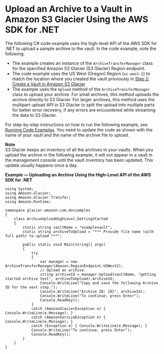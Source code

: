 # Upload an Archive to a Vault in Amazon S3 Glacier Using the AWS SDK for \.NET<a name="getting-started-upload-archive-dotnet"></a>

The following C\# code example uses the high\-level API of the AWS SDK for \.NET to upload a sample archive to the vault\. In the code example, note the following:

 
+ The example creates an instance of the `ArchiveTransferManager` class for the specified Amazon S3 Glacier \(S3 Glacier\) Region endpoint\.
+ The code example uses the US West \(Oregon\) Region \(`us-west-2`\) to match the location where you created the vault previously in [Step 2: Create a Vault in Amazon S3 Glacier](getting-started-create-vault.md)\. 
+ The example uses the `Upload` method of the `ArchiveTransferManager` class to upload your archive\. For small archives, this method uploads the archive directly to S3 Glacier\. For larger archives, this method uses the multipart upload API in S3 Glacier to split the upload into multiple parts for better error recovery, if any errors are encountered while streaming the data to S3 Glacier\.

For step\-by\-step instructions on how to run the following example, see [Running Code Examples](using-aws-sdk-for-dot-net.md#setting-up-and-testing-sdk-dotnet)\. You need to update the code as shown with the name of your vault and the name of the archive file to upload\.  

**Note**  
S3 Glacier keeps an inventory of all the archives in your vaults\. When you upload the archive in the following example, it will not appear in a vault in the management console until the vault inventory has been updated\. This update usually happens once a day\. 

**Example — Uploading an Archive Using the High\-Level API of the AWS SDK for \.NET**  <a name="GS_ExampleUploadArchiveDotNet"></a>

```
using System;
using Amazon.Glacier;
using Amazon.Glacier.Transfer;
using Amazon.Runtime;

namespace glacier.amazon.com.docsamples
{
    class ArchiveUploadHighLevel_GettingStarted
    {
        static string vaultName = "examplevault";
        static string archiveToUpload = "*** Provide file name (with full path) to upload ***";

        public static void Main(string[] args)
        {
            try
            {
                var manager = new ArchiveTransferManager(Amazon.RegionEndpoint.USWest2);
                // Upload an archive.
                string archiveId = manager.Upload(vaultName, "getting started archive test", archiveToUpload).ArchiveId;
                Console.WriteLine("Copy and save the following Archive ID for the next step."); 
                Console.WriteLine("Archive ID: {0}", archiveId);
                Console.WriteLine("To continue, press Enter");
                Console.ReadKey();
            }
            catch (AmazonGlacierException e) { Console.WriteLine(e.Message); }
            catch (AmazonServiceException e) { Console.WriteLine(e.Message); }
            catch (Exception e) { Console.WriteLine(e.Message); }
            Console.WriteLine("To continue, press Enter");
            Console.ReadKey();
        }
    }
}
```